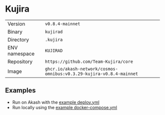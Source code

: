 # Kujira

| | |
|---|---|
|Version|`v0.8.4-mainnet`|
|Binary|`kujirad`|
|Directory|`.kujira`|
|ENV namespace|`KUJIRAD`|
|Repository|`https://github.com/Team-Kujira/core`|
|Image|`ghcr.io/akash-network/cosmos-omnibus:v0.3.29-kujira-v0.8.4-mainnet`|

## Examples

- Run on Akash with the [example deploy.yml](./deploy.yml)
- Run locally using the [example docker-compose.yml](./docker-compose.yml)
